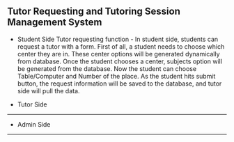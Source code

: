 **Tutor Requesting and Tutoring Session Management System**
---
- Student Side
Tutor requesting function - In student side, students can request a tutor with a form. First of all, a student needs to choose which center they are in. These center options will be generated dynamically from database. Once the student chooses a center, subjects option will be generated from the database. Now the student can choose Table/Computer and Number of the place. As the student hits submit button, the request information will be saved to the database, and tutor side will pull the data. 

- Tutor Side
---
- Admin Side
---
